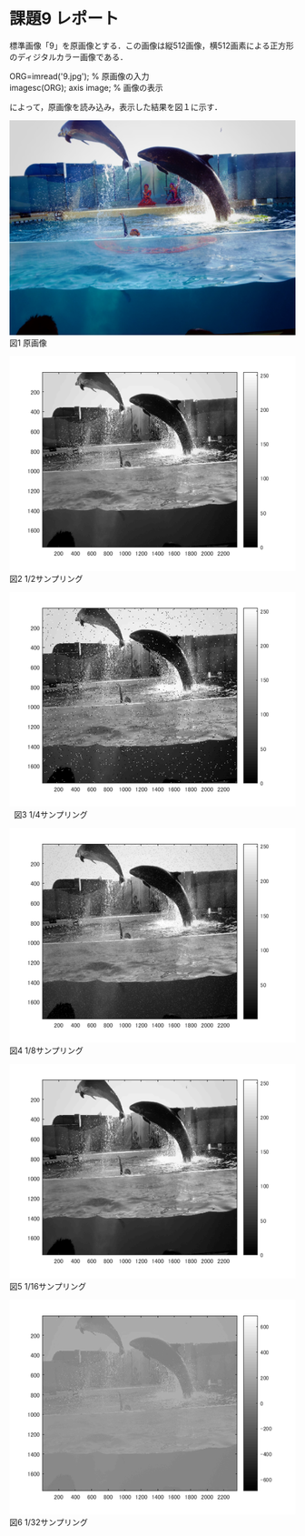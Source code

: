 ﻿# 課題9 レポート

標準画像「9」を原画像とする．この画像は縦512画像，横512画素による正方形のディジタルカラー画像である．

ORG=imread('9.jpg'); % 原画像の入力  
imagesc(ORG); axis image; % 画像の表示

によって，原画像を読み込み，表示した結果を図１に示す．

![原画像](https://github.com/M8I15/MATLAB_program/blob/master/kadai9/9.jpg)  
図1 原画像

![原画像](https://github.com/M8I15/MATLAB_program/blob/master/kadai9/kadai9-0.png)  
図2 1/2サンプリング

![原画像](https://github.com/M8I15/MATLAB_program/blob/master/kadai9/kadai9-1.png)  
図3 1/4サンプリング

![原画像](https://github.com/M8I15/MATLAB_program/blob/master/kadai9/kadai9-2.png)  
図4 1/8サンプリング

![原画像](https://github.com/M8I15/MATLAB_program/blob/master/kadai9/kadai9-3.png)  
図5 1/16サンプリング

![原画像](https://github.com/M8I15/MATLAB_program/blob/master/kadai9/kadai9-4.png)  
図6 1/32サンプリング

